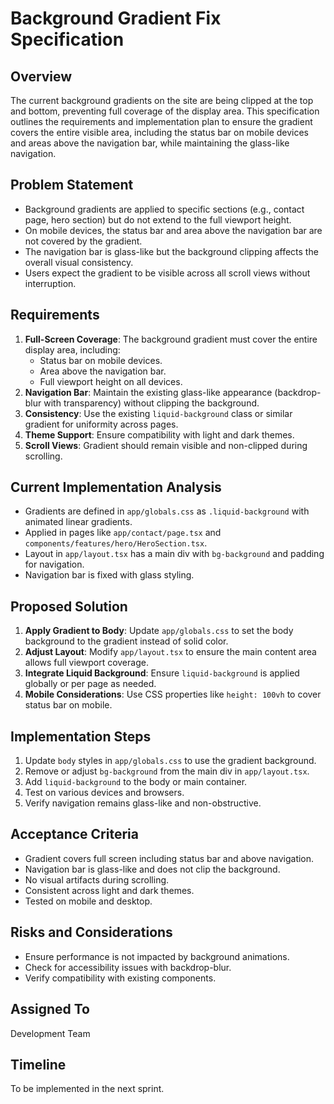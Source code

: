 # Background Gradient Fix Specification

## Overview
The current background gradients on the site are being clipped at the top and bottom, preventing full coverage of the display area. This specification outlines the requirements and implementation plan to ensure the gradient covers the entire visible area, including the status bar on mobile devices and areas above the navigation bar, while maintaining the glass-like navigation.

## Problem Statement
- Background gradients are applied to specific sections (e.g., contact page, hero section) but do not extend to the full viewport height.
- On mobile devices, the status bar and area above the navigation bar are not covered by the gradient.
- The navigation bar is glass-like but the background clipping affects the overall visual consistency.
- Users expect the gradient to be visible across all scroll views without interruption.

## Requirements
1. **Full-Screen Coverage**: The background gradient must cover the entire display area, including:
   - Status bar on mobile devices.
   - Area above the navigation bar.
   - Full viewport height on all devices.
2. **Navigation Bar**: Maintain the existing glass-like appearance (backdrop-blur with transparency) without clipping the background.
3. **Consistency**: Use the existing `liquid-background` class or similar gradient for uniformity across pages.
4. **Theme Support**: Ensure compatibility with light and dark themes.
5. **Scroll Views**: Gradient should remain visible and non-clipped during scrolling.

## Current Implementation Analysis
- Gradients are defined in `app/globals.css` as `.liquid-background` with animated linear gradients.
- Applied in pages like `app/contact/page.tsx` and `components/features/hero/HeroSection.tsx`.
- Layout in `app/layout.tsx` has a main div with `bg-background` and padding for navigation.
- Navigation bar is fixed with glass styling.

## Proposed Solution
1. **Apply Gradient to Body**: Update `app/globals.css` to set the body background to the gradient instead of solid color.
2. **Adjust Layout**: Modify `app/layout.tsx` to ensure the main content area allows full viewport coverage.
3. **Integrate Liquid Background**: Ensure `liquid-background` is applied globally or per page as needed.
4. **Mobile Considerations**: Use CSS properties like `height: 100vh` to cover status bar on mobile.

## Implementation Steps
1. Update `body` styles in `app/globals.css` to use the gradient background.
2. Remove or adjust `bg-background` from the main div in `app/layout.tsx`.
3. Add `liquid-background` to the body or main container.
4. Test on various devices and browsers.
5. Verify navigation remains glass-like and non-obstructive.

## Acceptance Criteria
- Gradient covers full screen including status bar and above navigation.
- Navigation bar is glass-like and does not clip the background.
- No visual artifacts during scrolling.
- Consistent across light and dark themes.
- Tested on mobile and desktop.

## Risks and Considerations
- Ensure performance is not impacted by background animations.
- Check for accessibility issues with backdrop-blur.
- Verify compatibility with existing components.

## Assigned To
Development Team

## Timeline
To be implemented in the next sprint.